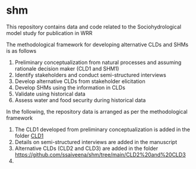 # shm
This repository contains data and code related to the Sociohydrological model study for publication in WRR

The methodological framework for developing alternative CLDs and SHMs is as follows
1. Preliminary conceptualization from natural processes and assuming rationale decision maker (CLD1 and SHM1)
2. Identify stakeholders and conduct semi-structured interviews
3. Develop alternative CLDs from stakeholder elicitation
4. Develop SHMs using the information in CLDs
5. Validate using historical data
6. Assess water and food security during historical data

In the following, the repository data is arranged as per the methodological framework
1. The CLD1 developed from preliminary conceptualization is added in the folder [CLD1](https://github.com/ssaiveena/shm/tree/main/CLD1)
2. Details on semi-structured interviews are added in the manuscript
3. Alternative CLDs (CLD2 and CLD3) are added in the folder https://github.com/ssaiveena/shm/tree/main/CLD2%20and%20CLD3
4. 
